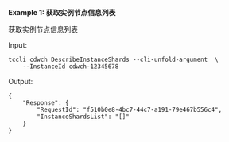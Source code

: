 **Example 1: 获取实例节点信息列表**

获取实例节点信息列表

Input: 

```
tccli cdwch DescribeInstanceShards --cli-unfold-argument  \
    --InstanceId cdwch-12345678
```

Output: 
```
{
    "Response": {
        "RequestId": "f510b0e8-4bc7-44c7-a191-79e467b556c4",
        "InstanceShardsList": "[]"
    }
}
```


